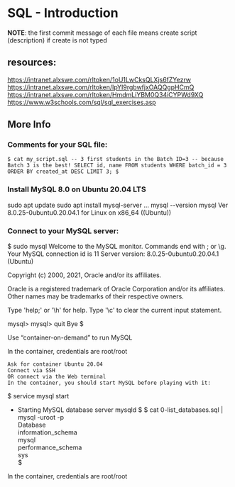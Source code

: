 # SQL - Introduction

**NOTE**: the first commit message of each file means create script (description) if create is not typed

## resources:

https://intranet.alxswe.com/rltoken/1oU1LwCksQLXjs6fZYezrw
https://intranet.alxswe.com/rltoken/IpYI9rgbwfjxOAQQgpHCmQ
https://intranet.alxswe.com/rltoken/HmdmLiYBM0Q34iCYPWd9XQ
https://www.w3schools.com/sql/sql_exercises.asp

## More Info

### Comments for your SQL file:

`$ cat my_script.sql
-- 3 first students in the Batch ID=3
-- because Batch 3 is the best!
SELECT id, name FROM students WHERE batch_id = 3 ORDER BY created_at DESC LIMIT 3;
$
`

### Install MySQL 8.0 on Ubuntu 20.04 LTS

sudo apt update
sudo apt install mysql-server
...
mysql --version
mysql Ver 8.0.25-0ubuntu0.20.04.1 for Linux on x86_64 ((Ubuntu))

### Connect to your MySQL server:

$ sudo mysql
Welcome to the MySQL monitor. Commands end with ; or \g.
Your MySQL connection id is 11
Server version: 8.0.25-0ubuntu0.20.04.1 (Ubuntu)

Copyright (c) 2000, 2021, Oracle and/or its affiliates.

Oracle is a registered trademark of Oracle Corporation and/or its
affiliates. Other names may be trademarks of their respective
owners.

Type 'help;' or '\h' for help. Type '\c' to clear the current input statement.

mysql>
mysql> quit
Bye
$

Use “container-on-demand” to run MySQL

In the container, credentials are root/root

    Ask for container Ubuntu 20.04
    Connect via SSH
    OR connect via the Web terminal
    In the container, you should start MySQL before playing with it:

$ service mysql start

- Starting MySQL database server mysqld
  $
$ cat 0-list_databases.sql | mysql -uroot -p  
   Database  
   information_schema  
   mysql  
   performance_schema  
   sys  
   $

In the container, credentials are root/root

